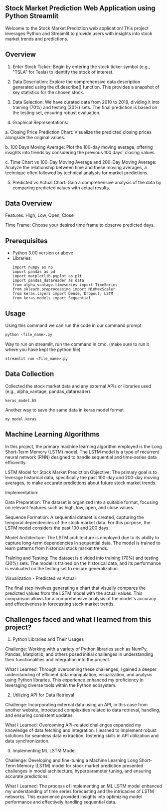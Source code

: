 ## Stock Market Prediction Web Application using Python Streamlit

Welcome to the Stock Market Prediction web application! This project leverages Python and Streamlit to provide users with insights into stock market trends and predictions.


## Overview

1. Enter Stock Ticker: Begin by entering the stock ticker symbol (e.g., "TSLA" for Tesla) to identify the stock of interest.

2. Data Description: Explore the comprehensive data description generated using the df.describe() function. This provides a snapshot of key statistics for the chosen stock.

3. Data Selection: We have curated data from 2010 to 2019, dividing it into training (70%) and testing (30%) sets. The final prediction is based on the testing set, ensuring robust evaluation.

4. Graphical Representations:
   
  a. Closing Price Prediction Chart: Visualize the predicted closing prices alongside the original values.
  
  b. 100 Days Moving Average: Plot the 100-day moving average, offering insights into trends by considering the previous 100 days' closing values.
  
  c. Time Chart vs 100-Day Moving Average and 200-Day Moving Average: Analyze the relationship between time and these moving averages, a technique often followed        by technical analysts for market predictions.

5. Predicted vs Actual Chart: Gain a comprehensive analysis of the data by comparing predicted values with actual results.

## Data Overview

Features: High, Low, Open, Close

Time Frame: Choose your desired time frame to observe predicted days.

## Prerequisites

- Python 3.00 version or above
- Libraries:
  ```
  import numpy as np
  import pandas as pd
  import matplotlib.pyplot as plt
  import pandas_datareader as data
  from alpha_vantage.timeseries import TimeSeries
  from sklearn.preprocessing import MinMaxScaler
  from keras.layers import Dense, Dropout, LSTM
  from keras.models import Sequential
  ```

## Usage

Using this command we can run the code in our command prompt

```python
python <file_name>.py
```

Way to run on streamlit, run the command in cmd. (make sure to run it where you have kept the python file)

```streamlit
streamlit run <file_name>.py
```

## Data Collection

Collected the stock market data and any external APIs or libraries used (e.g., alpha_vantage, pandas_datareader).

```h5
keras_model.h5
```
Another way to save the same data in keras model format

```keras
my_model.keras
```

## Machine Learning Algorithms

In this project, the primary machine learning algorithm employed is the Long Short-Term Memory (LSTM) model. The LSTM model is a type of recurrent neural network (RNN) designed to handle sequential and time-series data efficiently.

LSTM Model for Stock Market Prediction
Objective: The primary goal is to leverage historical data, specifically the past 100-day and 200-day moving averages, to make accurate predictions about future stock market trends.

Implementation:

Data Preparation: The dataset is organized into a suitable format, focusing on relevant features such as high, low, open, and close values.

Sequence Formation: A sequential dataset is created, capturing the temporal dependencies of the stock market data. For this purpose, the LSTM model considers the past 100 and 200 days.

Model Architecture: The LSTM architecture is employed due to its ability to capture long-term dependencies in sequential data. The model is trained to learn patterns from historical stock market trends.

Training and Testing: The dataset is divided into training (70%) and testing (30%) sets. The model is trained on the historical data, and its performance is evaluated on the testing set to ensure generalization.

Visualization - Predicted vs Actual

The final step involves generating a chart that visually compares the predicted values from the LSTM model with the actual values. This comparison allows for a comprehensive analysis of the model's accuracy and effectiveness in forecasting stock market trends.

## Challenges faced and what I learned from this project?

1. Python Libraries and Their Usages

Challenge: Working with a variety of Python libraries such as NumPy, Pandas, Matplotlib, and others posed initial challenges in understanding their functionalities and integration into the project.

What I Learned: Through overcoming these challenges, I gained a deeper understanding of efficient data manipulation, visualization, and analysis using Python libraries. This experience enhanced my proficiency in leveraging diverse tools within the Python ecosystem.

2. Utilizing API for Data Retrieval

Challenge: Incorporating external data using an API, in this case from another website, introduced complexities related to data retrieval, handling, and ensuring consistent updates.

What I Learned: Overcoming API-related challenges expanded my knowledge of data fetching and integration. I learned to implement robust solutions for seamless data extraction, fostering skills in API utilization and data synchronization.

3. Implementing ML LSTM Model

Challenge: Developing and fine-tuning a Machine Learning Long Short-Term Memory (LSTM) model for stock market prediction presented challenges in model architecture, hyperparameter tuning, and ensuring accurate predictions.

What I Learned: The process of implementing an ML LSTM model enhanced my understanding of time series forecasting and the intricacies of LSTM networks. This experience provided insights into optimizing model performance and effectively handling sequential data.
